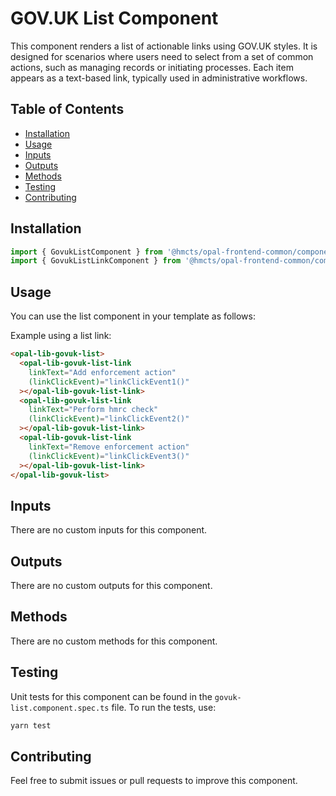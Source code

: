 # GOV.UK List Component

This component renders a list of actionable links using GOV.UK styles. It is designed for scenarios where users need to select from a set of common actions, such as managing records or initiating processes. Each item appears as a text-based link, typically used in administrative workflows.  

## Table of Contents

- [Installation](#installation)
- [Usage](#usage)
- [Inputs](#inputs)
- [Outputs](#outputs)
- [Methods](#methods)
- [Testing](#testing)
- [Contributing](#contributing)

## Installation

```typescript
import { GovukListComponent } from '@hmcts/opal-frontend-common/components/govuk/govuk-list';
import { GovukListLinkComponent } from '@hmcts/opal-frontend-common/components/govuk/govuk-list/govuk-list-link';
```

## Usage

You can use the list component in your template as follows:

Example using a list link:

```html
<opal-lib-govuk-list>
  <opal-lib-govuk-list-link
    linkText="Add enforcement action"
    (linkClickEvent)="linkClickEvent1()"
  ></opal-lib-govuk-list-link>
  <opal-lib-govuk-list-link
    linkText="Perform hmrc check"
    (linkClickEvent)="linkClickEvent2()"
  ></opal-lib-govuk-list-link>
  <opal-lib-govuk-list-link
    linkText="Remove enforcement action"
    (linkClickEvent)="linkClickEvent3()"
  ></opal-lib-govuk-list-link>
</opal-lib-govuk-list>
```
## Inputs

There are no custom inputs for this component.

## Outputs

There are no custom outputs for this component.

## Methods

There are no custom methods for this component.

## Testing

Unit tests for this component can be found in the `govuk-list.component.spec.ts` file. To run the tests, use:

```bash
yarn test
```

## Contributing

Feel free to submit issues or pull requests to improve this component.
